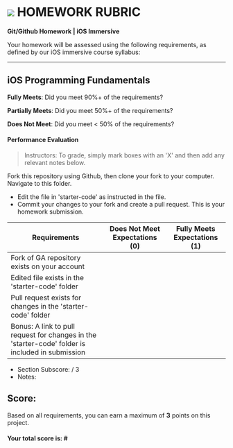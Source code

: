 # ![](https://ga-dash.s3.amazonaws.com/production/assets/logo-9f88ae6c9c3871690e33280fcf557f33.png) HOMEWORK RUBRIC
**Git/Github Homework | iOS Immersive** 	 						

Your homework will be assessed using the following requirements, as defined by our iOS immersive course syllabus:

---

## iOS Programming Fundamentals
**Fully Meets**: Did you meet 90%+ of the requirements?

**Partially Meets**: Did you meet 50%+ of the requirements?

**Does Not Meet**: Did you meet < 50% of the requirements?

#### Performance Evaluation
> Instructors: To grade, simply mark boxes with an 'X' and then add any relevant notes below.

Fork this repository using Github, then clone your fork to your computer. Navigate to this folder. 
- Edit the file in 'starter-code' as instructed in the file.
- Commit your changes to your fork and create a pull request. This is your homework submission.

| Requirements | Does Not Meet Expectations (0) | Fully Meets Expectations (1) |
|---|---|---|
| Fork of GA repository exists on your account | | |
| Edited file exists in the 'starter-code' folder | | |
| Pull request exists for changes in the 'starter-code' folder | | |
| Bonus: A link to pull request for changes in the 'starter-code' folder is included in submission | | |

- Section Subscore:  / 3
- Notes:

## Score:
Based on all requirements, you can earn a maximum of  **3**  points on this project.

#### Your total score is: **#**
